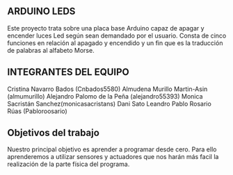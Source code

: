 ## ARDUINO LEDS
Este proyecto trata sobre una placa base Arduino capaz de apagar y encender luces Led según sean demandado por el usuario. 
Consta de cinco funciones en relación al apagado y encendido y un fin que es la traducción de palabras al alfabeto Morse. 

## INTEGRANTES DEL EQUIPO 

Cristina Navarro Bados (Cnbados5580)
Almudena Murillo Martin-Asin (almumurillo)
Alejandro Palomo de la Peña (alejandro55393)
Monica Sacristán Sanchez(monicasacristans)
Dani Sato Leandro 
Pablo Rosario Rúas (Pabloroosario)

## Objetivos del trabajo

Nuestro principal objetivo es aprender a programar desde cero. 
Para ello aprenderemos a utilizar sensores y actuadores que nos harán más facil la realización de la parte física del programa.

